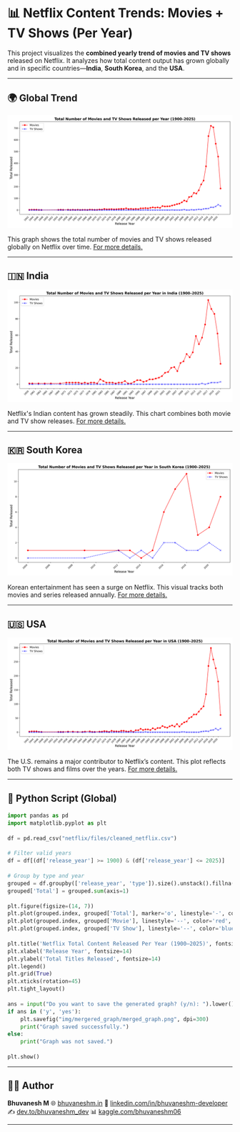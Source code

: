 # 📊 Netflix Content Trends: Movies + TV Shows (Per Year)

This project visualizes the **combined yearly trend of movies and TV shows** released on Netflix. It analyzes how total content output has grown globally and in specific countries—**India**, **South Korea**, and the **USA**.

---

## 🌍 Global Trend

![Merged Graph - Worldwide](https://raw.githubusercontent.com/bhuvanesh-m-dev/ds-intern-unified-mentor/refs/heads/main/netflix/img/mergered_graph/merged_graph.png)

This graph shows the total number of movies and TV shows released globally on Netflix over time.
[For more details.](https://github.com/bhuvanesh-m-dev/ds-intern-unified-mentor/tree/main/netflix/mergered_graph)

---

## 🇮🇳 India

![Merged Graph - India](https://raw.githubusercontent.com/bhuvanesh-m-dev/ds-intern-unified-mentor/refs/heads/main/netflix/img/mergered_graph/India/India.png)

Netflix's Indian content has grown steadily. This chart combines both movie and TV show releases.
[For more details.](https://github.com/bhuvanesh-m-dev/ds-intern-unified-mentor/tree/main/netflix/mergered_graph/India)

---

## 🇰🇷 South Korea

![Merged Graph - South Korea](https://raw.githubusercontent.com/bhuvanesh-m-dev/ds-intern-unified-mentor/refs/heads/main/netflix/img/mergered_graph/South_Korea/South_Korea.png)

Korean entertainment has seen a surge on Netflix. This visual tracks both movies and series released annually.
[For more details.](https://github.com/bhuvanesh-m-dev/ds-intern-unified-mentor/tree/main/netflix/mergered_graph/South_Korea)

---

## 🇺🇸 USA

![Merged Graph - USA](https://raw.githubusercontent.com/bhuvanesh-m-dev/ds-intern-unified-mentor/refs/heads/main/netflix/img/mergered_graph/USA/USA.png)

The U.S. remains a major contributor to Netflix’s content. This plot reflects both TV shows and films over the years.
[For more details.](https://github.com/bhuvanesh-m-dev/ds-intern-unified-mentor/tree/main/netflix/mergered_graph/USA)

---

## 🐍 Python Script (Global)

```python
import pandas as pd
import matplotlib.pyplot as plt

df = pd.read_csv("netflix/files/cleaned_netflix.csv")

# Filter valid years
df = df[(df['release_year'] >= 1900) & (df['release_year'] <= 2025)]

# Group by type and year
grouped = df.groupby(['release_year', 'type']).size().unstack().fillna(0)
grouped['Total'] = grouped.sum(axis=1)

plt.figure(figsize=(14, 7))
plt.plot(grouped.index, grouped['Total'], marker='o', linestyle='-', color='black', label='Total Content')
plt.plot(grouped.index, grouped['Movie'], linestyle='--', color='red', label='Movies')
plt.plot(grouped.index, grouped['TV Show'], linestyle='--', color='blue', label='TV Shows')

plt.title('Netflix Total Content Released Per Year (1900–2025)', fontsize=16, fontweight='bold')
plt.xlabel('Release Year', fontsize=14)
plt.ylabel('Total Titles Released', fontsize=14)
plt.legend()
plt.grid(True)
plt.xticks(rotation=45)
plt.tight_layout()

ans = input("Do you want to save the generated graph? (y/n): ").lower()
if ans in ('y', 'yes'):
    plt.savefig("img/mergered_graph/merged_graph.png", dpi=300)
    print("Graph saved successfully.")
else:
    print("Graph was not saved.")

plt.show()
```

---

## 🙋‍♂️ Author

**Bhuvanesh M**
🌐 [bhuvaneshm.in](https://bhuvaneshm.in)
🔗 [linkedin.com/in/bhuvaneshm-developer](https://www.linkedin.com/in/bhuvaneshm-developer)
✍️ [dev.to/bhuvaneshm\_dev](https://dev.to/bhuvaneshm_dev)
📊 [kaggle.com/bhuvaneshm06](https://www.kaggle.com/bhuvaneshm06)

---

